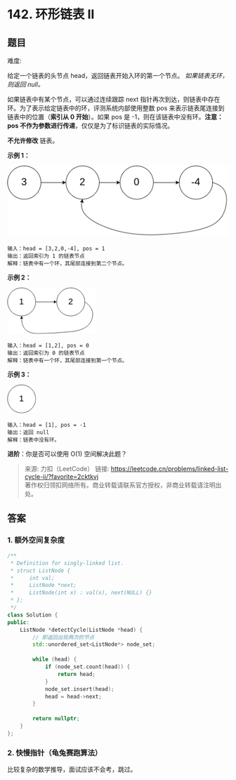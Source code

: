 # 142. 环形链表 II

## 题目

难度:

给定一个链表的头节点 head，返回链表开始入环的第一个节点。 *如果链表无环，则返回 null。*

如果链表中有某个节点，可以通过连续跟踪 next 指针再次到达，则链表中存在环。为了表示给定链表中的环，评测系统内部使用整数 pos 来表示链表尾连接到链表中的位置（**索引从 0 开始**）。如果 pos 是 -1，则在该链表中没有环。**注意：pos 不作为参数进行传递**，仅仅是为了标识链表的实际情况。

**不允许修改** 链表。

**示例 1：**

![](image/image-20231022191440486.png)

```
输入：head = [3,2,0,-4], pos = 1
输出：返回索引为 1 的链表节点
解释：链表中有一个环，其尾部连接到第二个节点。

```

**示例 2：**

![](image/image-20231022191452344.png)

```
输入：head = [1,2], pos = 0
输出：返回索引为 0 的链表节点
解释：链表中有一个环，其尾部连接到第一个节点。

```

**示例 3：**

![](image/image-20231022191505583.png)

```
输入：head = [1], pos = -1
输出：返回 null
解释：链表中没有环。

```

**进阶**：你是否可以使用 O(1) 空间解决此题？

> 来源: 力扣（LeetCode）
> 链接: <https://leetcode.cn/problems/linked-list-cycle-ii/?favorite=2cktkvj>  
> 著作权归领扣网络所有。商业转载请联系官方授权，非商业转载请注明出处。

## 答案

### 1. 额外空间复杂度

```c++
/**
 * Definition for singly-linked list.
 * struct ListNode {
 *     int val;
 *     ListNode *next;
 *     ListNode(int x) : val(x), next(NULL) {}
 * };
 */
class Solution {
public:
    ListNode *detectCycle(ListNode *head) {
        // 即返回出现两次的节点
        std::unordered_set<ListNode*> node_set;

        while (head) {
            if (node_set.count(head)) {
                return head;
            }
            node_set.insert(head);
            head = head->next;
        }

        return nullptr;
    }
};
```

### 2. 快慢指针（龟兔赛跑算法）

比较复杂的数学推导，面试应该不会考，跳过。
